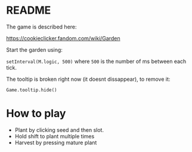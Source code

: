 # README

The game is described here: 

https://cookieclicker.fandom.com/wiki/Garden

Start the garden using: 

`setInterval(M.logic, 500)` where `500` is the number of ms between each tick.

The tooltip is broken right now (it doesnt dissappear), to remove it:

`Game.tooltip.hide()`

# How to play

- Plant by clicking seed and then slot.
- Hold shift to plant multiple times
- Harvest by pressing mature plant
